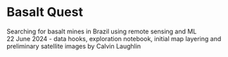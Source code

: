 # Basalt Quest
Searching for basalt mines in Brazil using remote sensing and ML  
22 June 2024 - data hooks, exploration notebook, initial map layering and preliminary satellite images by Calvin Laughlin
